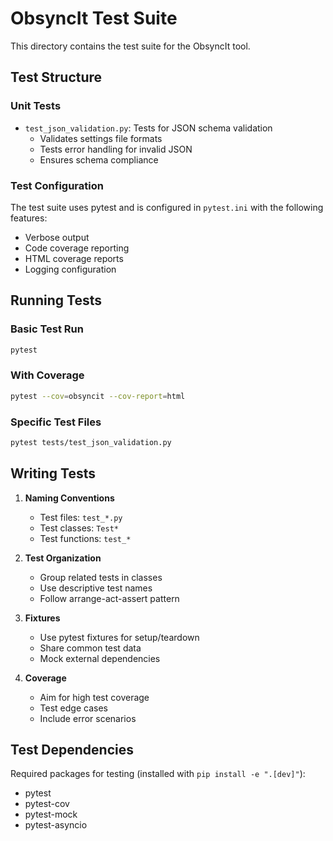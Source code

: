 # ObsyncIt Test Suite

This directory contains the test suite for the ObsyncIt tool.

## Test Structure

### Unit Tests

- `test_json_validation.py`: Tests for JSON schema validation
  - Validates settings file formats
  - Tests error handling for invalid JSON
  - Ensures schema compliance

### Test Configuration

The test suite uses pytest and is configured in `pytest.ini` with the following features:

- Verbose output
- Code coverage reporting
- HTML coverage reports
- Logging configuration

## Running Tests

### Basic Test Run

```bash
pytest
```

### With Coverage

```bash
pytest --cov=obsyncit --cov-report=html
```

### Specific Test Files

```bash
pytest tests/test_json_validation.py
```

## Writing Tests

1. **Naming Conventions**
   - Test files: `test_*.py`
   - Test classes: `Test*`
   - Test functions: `test_*`

2. **Test Organization**
   - Group related tests in classes
   - Use descriptive test names
   - Follow arrange-act-assert pattern

3. **Fixtures**
   - Use pytest fixtures for setup/teardown
   - Share common test data
   - Mock external dependencies

4. **Coverage**
   - Aim for high test coverage
   - Test edge cases
   - Include error scenarios

## Test Dependencies

Required packages for testing (installed with `pip install -e ".[dev]"`):

- pytest
- pytest-cov
- pytest-mock
- pytest-asyncio
